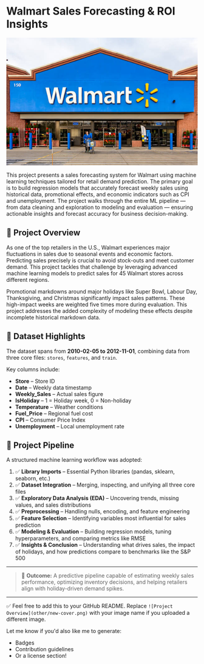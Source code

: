 # Walmart Sales Forecasting & ROI Insights

![Project Overview](https://github.com/dharunkrishna06/Walmart-Sales-Forecasting-/blob/main/Others/Walmart.jpg)

This project presents a sales forecasting system for Walmart using machine learning techniques tailored for retail demand prediction. The primary goal is to build regression models that accurately forecast weekly sales using historical data, promotional effects, and economic indicators such as CPI and unemployment. The project walks through the entire ML pipeline — from data cleaning and exploration to modeling and evaluation — ensuring actionable insights and forecast accuracy for business decision-making.

## 📌 Project Overview

As one of the top retailers in the U.S., Walmart experiences major fluctuations in sales due to seasonal events and economic factors. Predicting sales precisely is crucial to avoid stock-outs and meet customer demand. This project tackles that challenge by leveraging advanced machine learning models to predict sales for 45 Walmart stores across different regions.

Promotional markdowns around major holidays like Super Bowl, Labour Day, Thanksgiving, and Christmas significantly impact sales patterns. These high-impact weeks are weighted five times more during evaluation. This project addresses the added complexity of modeling these effects despite incomplete historical markdown data.

## 📂 Dataset Highlights

The dataset spans from **2010-02-05 to 2012-11-01**, combining data from three core files: `stores`, `features`, and `train`.

Key columns include:

- **Store** – Store ID
- **Date** – Weekly data timestamp
- **Weekly_Sales** – Actual sales figure
- **IsHoliday** – 1 = Holiday week, 0 = Non-holiday
- **Temperature** – Weather conditions
- **Fuel_Price** – Regional fuel cost
- **CPI** – Consumer Price Index
- **Unemployment** – Local unemployment rate

## 🧠 Project Pipeline

A structured machine learning workflow was adopted:

1. ✅ **Library Imports** – Essential Python libraries (pandas, sklearn, seaborn, etc.)
2. ✅ **Dataset Integration** – Merging, inspecting, and unifying all three core files
3. ✅ **Exploratory Data Analysis (EDA)** – Uncovering trends, missing values, and sales distributions
4. ✅ **Preprocessing** – Handling nulls, encoding, and feature engineering
5. ✅ **Feature Selection** – Identifying variables most influential for sales prediction
6. ✅ **Modeling & Evaluation** – Building regression models, tuning hyperparameters, and comparing metrics like RMSE
7. ✅ **Insights & Conclusion** – Understanding what drives sales, the impact of holidays, and how predictions compare to benchmarks like the S&P 500

---

> 🎯 **Outcome:** A predictive pipeline capable of estimating weekly sales performance, optimizing inventory decisions, and helping retailers align with holiday-driven demand spikes.

---

✅ Feel free to add this to your GitHub README. Replace `![Project Overview](other/new-cover.png)` with your image name if you uploaded a different image.

Let me know if you'd also like me to generate:
- Badges
- Contribution guidelines
- Or a license section!
